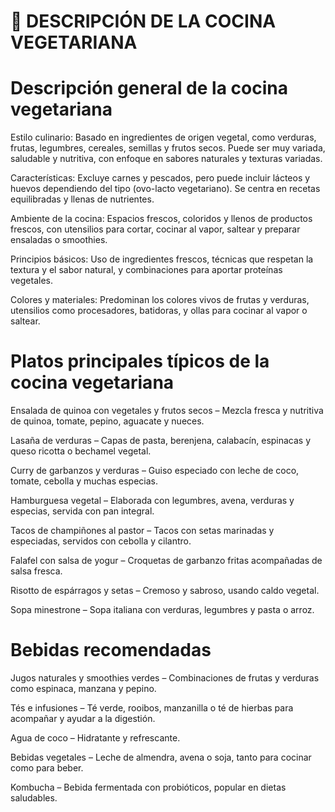 # 🌱 DESCRIPCIÓN DE LA COCINA VEGETARIANA 

# Descripción general de la cocina vegetariana

Estilo culinario: Basado en ingredientes de origen vegetal, como verduras, frutas, legumbres, cereales, semillas y frutos secos. Puede ser muy variada, saludable y nutritiva, con enfoque en sabores naturales y texturas variadas.

Características: Excluye carnes y pescados, pero puede incluir lácteos y huevos dependiendo del tipo (ovo-lacto vegetariano). Se centra en recetas equilibradas y llenas de nutrientes.

Ambiente de la cocina: Espacios frescos, coloridos y llenos de productos frescos, con utensilios para cortar, cocinar al vapor, saltear y preparar ensaladas o smoothies.

Principios básicos: Uso de ingredientes frescos, técnicas que respetan la textura y el sabor natural, y combinaciones para aportar proteínas vegetales.

Colores y materiales: Predominan los colores vivos de frutas y verduras, utensilios como procesadores, batidoras, y ollas para cocinar al vapor o saltear.

# Platos principales típicos de la cocina vegetariana

Ensalada de quinoa con vegetales y frutos secos – Mezcla fresca y nutritiva de quinoa, tomate, pepino, aguacate y nueces.

Lasaña de verduras – Capas de pasta, berenjena, calabacín, espinacas y queso ricotta o bechamel vegetal.

Curry de garbanzos y verduras – Guiso especiado con leche de coco, tomate, cebolla y muchas especias.

Hamburguesa vegetal – Elaborada con legumbres, avena, verduras y especias, servida con pan integral.

Tacos de champiñones al pastor – Tacos con setas marinadas y especiadas, servidos con cebolla y cilantro.

Falafel con salsa de yogur – Croquetas de garbanzo fritas acompañadas de salsa fresca.

Risotto de espárragos y setas – Cremoso y sabroso, usando caldo vegetal.

Sopa minestrone – Sopa italiana con verduras, legumbres y pasta o arroz.

# Bebidas recomendadas

Jugos naturales y smoothies verdes – Combinaciones de frutas y verduras como espinaca, manzana y pepino.

Tés e infusiones – Té verde, rooibos, manzanilla o té de hierbas para acompañar y ayudar a la digestión.

Agua de coco – Hidratante y refrescante.

Bebidas vegetales – Leche de almendra, avena o soja, tanto para cocinar como para beber.

Kombucha – Bebida fermentada con probióticos, popular en dietas saludables.